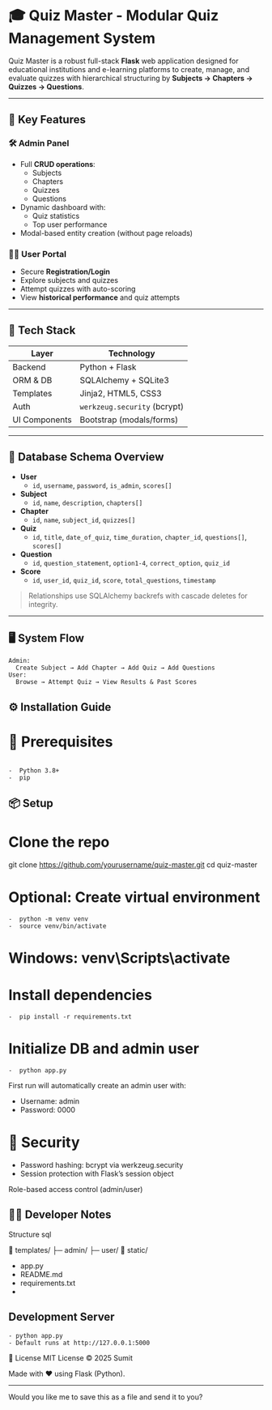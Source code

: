 # 🎓 Quiz Master - Modular Quiz Management System

Quiz Master is a robust full-stack **Flask** web application designed for educational institutions and e-learning platforms to create, manage, and evaluate quizzes with hierarchical structuring by **Subjects → Chapters → Quizzes → Questions**.

---

## 🚀 Key Features

### 🛠 Admin Panel
- Full **CRUD operations**:
  - Subjects
  - Chapters
  - Quizzes
  - Questions
- Dynamic dashboard with:
  - Quiz statistics
  - Top user performance
- Modal-based entity creation (without page reloads)

### 👨‍🎓 User Portal
- Secure **Registration/Login**
- Explore subjects and quizzes
- Attempt quizzes with auto-scoring
- View **historical performance** and quiz attempts

---

## 🧰 Tech Stack

| Layer         | Technology                 |
|--------------|----------------------------|
| Backend       | Python + Flask             |
| ORM & DB      | SQLAlchemy + SQLite3       |
| Templates     | Jinja2, HTML5, CSS3        |
| Auth          | `werkzeug.security` (bcrypt) |
| UI Components | Bootstrap (modals/forms)   |

---

## 🧬 Database Schema Overview

- **User**
  - `id`, `username`, `password`, `is_admin`, `scores[]`
- **Subject**
  - `id`, `name`, `description`, `chapters[]`
- **Chapter**
  - `id`, `name`, `subject_id`, `quizzes[]`
- **Quiz**
  - `id`, `title`, `date_of_quiz`, `time_duration`, `chapter_id`, `questions[]`, `scores[]`
- **Question**
  - `id`, `question_statement`, `option1-4`, `correct_option`, `quiz_id`
- **Score**
  - `id`, `user_id`, `quiz_id`, `score`, `total_questions`, `timestamp`

> Relationships use SQLAlchemy backrefs with cascade deletes for integrity.

---

## 🖥️ System Flow

```plaintext
Admin:
  Create Subject → Add Chapter → Add Quiz → Add Questions
User:
  Browse → Attempt Quiz → View Results & Past Scores
```
## ⚙️ Installation Guide
# 🐍 Prerequisites
```plaintext

-  Python 3.8+
-  pip
```
##  📦 Setup
# Clone the repo
git clone https://github.com/yourusername/quiz-master.git
cd quiz-master

# Optional: Create virtual environment

```plaintext
-  python -m venv venv
-  source venv/bin/activate
```
# Windows: venv\Scripts\activate

# Install dependencies

```plaintext
-  pip install -r requirements.txt
```

# Initialize DB and admin user
```plaintext
-  python app.py
```

First run will automatically create an admin user with:

- Username: admin
- Password: 0000

# 🔐 Security
- Password hashing: bcrypt via werkzeug.security
- Session protection with Flask’s session object

Role-based access control (admin/user)

## 👨‍💻 Developer Notes
Structure
sql

📁 templates/
   ├─ admin/
   ├─ user/
📁 static/
- app.py
- README.md
- requirements.txt
- 
## Development Server

```plaintext
- python app.py
- Default runs at http://127.0.0.1:5000
```

📃 License
MIT License © 2025 Sumit

Made with ❤️ using Flask (Python).

---

Would you like me to save this as a file and send it to you?
